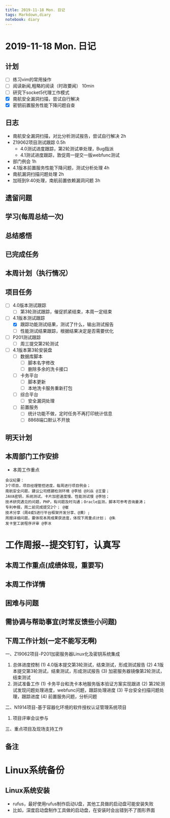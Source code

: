 ```yaml
---
title: 2019-11-18 Mon. 日记
tags: Markdown,diary
notebook: diary
---
```

# 2019-11-18 Mon. 日记

## 计划

- [ ] 练习vim的常用操作
- [ ] 阅读新闻,粗略的阅读（时政要闻）  10min
- [ ] 研究下socket5代理工作模式
- [x] 南航安全漏洞扫描，尝试自行解决
- [x] 密钥前置服务性能下降问题自查

## 日志

- 南航安全漏洞扫描，对比分析测试报告，尝试自行解决 2h
- Z19062项目测试跟踪  0.5h
  - 4.0测试进度跟踪，第2轮测试单处理，Bug指派
  - 4.1测试进度跟踪，敦促周一提交一版webfunc测试
- 部门例会 1h
- 4.1版本前置服务性能下降问题，测试分析处理  4h
- 南航漏洞扫描问题处理 2h
- 加班到9:40处理，南航前置依赖漏洞问题 3h

## 遗留问题

## 学习(每周总结一次)

## 总结感悟

## 已完成任务

## 本周计划（执行情况）

## 项目任务

- [ ] 4.0版本测试跟踪
  - [ ] 第3轮测试跟踪，催促抓紧结束，本周一定结束
- [ ] 4.1版本测试跟踪
  - [x] 跟踪功能测试结果，测试了什么，输出测试报告
  - [ ] 性能测试结果跟踪，根据结果决定是否需要优化
- [ ] P201测试跟踪
  - [ ] 周三提交第2轮测试
- [ ] 4.1版本第3轮安装盘
  - [ ] 数据库脚本
    - [ ] 脚本名字修改
    - [ ] 删除多余的洗卡接口
  - [ ] 卡务平台
    - [ ] 脚本更新
    - [ ] 本地洗卡服务重新打包
  - [ ] 综合平台 
    - [ ] 安全漏洞处理
  - [ ] 前置服务
    - [ ] 统计功能不做，定时任务不再打印统计信息
    - [ ] 8868端口默认不开放

## 明天计划


## 本周部门工作安排

- 本周工作重点
```
会议纪要：
3个项目，项目经理管控进度，每周进行项目例会；
南航安全问题，建议公司搭建检测环境 @李旭 @刘焱 @王雷；
JAVA密钥，系统测试，卡片加密速度慢、性能测试慢 @李旭；
技术研究遇见的问题，PHP，有问题及时沟通；Oracle监测，脚本可参考咨询姜涛；
专利申报，周二前完成提交2个； @崔
技术分享（周4或5进行平台框架开发分享、@黄）;
周报详细问题，要体现本周成果获进度，体现下周重点计划； @朱
发卡室工装程序评审 @李冰
```

# 工作周报--提交钉钉，认真写

## 本周工作重点(成绩体现，重要写)


## 本周工作详情
## 困难与问题

## 需协调与帮助事宜(时常反馈些小问题)

## 下周工作计划(一定不能写无啊)

一、Z19062项目-P201加密服务器Linux化及密钥系统集成
1. 总体进度控制
  (1) 4.0版本提交第3轮测试，结束测试，形成测试报告
  (2) 4.1版本提交第3轮测试，结束测试，形成测试报告
  (3) 加密服务器镜像第2轮测试，结束测试
2. 测试准备工作
  (1) 卡务平台和洗卡本地服务版本验证方案实现跟进
  (2) 第2轮测试发现问题处理进度，webfunc问题，跟踪处理进度
  (3) 平台安全扫描问题处理，跟踪进度
  (4) 前置服务问题，分析问题

二、N1914项目-基于容器化环境的软件授权认证管理系统项目
1. 项目评审会议参与

三、重点项目及现场支持工作



## 备注


# Linux系统备份

## Linux系统安装

- rufus，最好使用rufus制作启动U盘，其他工具做的启动盘可能安装失败
- 比如，深度启动盘制作工具做的启动盘，在安装时会出错到不了图形界面


